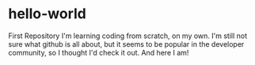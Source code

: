 # hello-world
First Repository
I'm learning coding from scratch, on my own. I'm still not sure what github is all about, but it seems to be popular in the developer community, so I thought I'd check it out.
And here I am!
